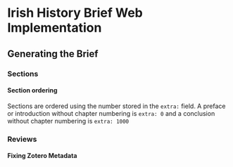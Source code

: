 # Irish History Brief Web Implementation

## Generating the Brief
### Sections
#### Section ordering
Sections are ordered using the number stored in the `extra:` field.
A preface or introduction without chapter numbering is `extra: 0` and a conclusion without chapter numbering is `extra: 1000`
### Reviews
#### Fixing Zotero Metadata
